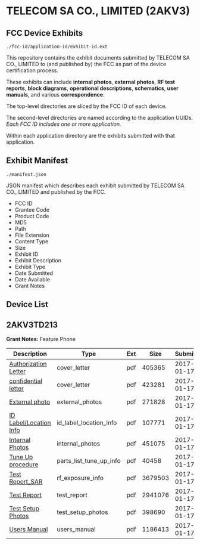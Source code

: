 # TELECOM SA CO., LIMITED (2AKV3)
## FCC Device Exhibits

```
./fcc-id/application-id/exhibit-id.ext
```

This repository contains the exhibit documents submitted by TELECOM SA CO., LIMITED to (and published by) the FCC as part of the device certification process.

These exhibits can include **internal photos**, **external photos**, **RF test reports**, **block diagrams**, **operational descriptions**, **schematics**, **user manuals**, and various **correspondence**.

The top-level directories are sliced by the FCC ID of each device.

The second-level directories are named according to the application UUIDs. *Each FCC ID includes one or more application.*

Within each application directory are the exhibits submitted with that application. 

## Exhibit Manifest

```
./manifest.json
```

JSON manifest which describes each exhibit submitted by TELECOM SA CO., LIMITED and published by the FCC.

- FCC ID
- Grantee Code
- Product Code
- MD5
- Path
- File Extension
- Content Type
- Size
- Exhibit ID
- Exhibit Description
- Exhibit Type
- Date Submitted
- Date Available
- Grant Notes

## Device List
## 2AKV3TD213
**Grant Notes:** Feature Phone

| Description | Type | Ext | Size | Submitted | Available |
| ----------- | ---- | --- | ---- | --------- | --------- |
| [Authorization Letter](2AKV3TD213/2cbd0d5cb098d51ae012aacd77e43c01/3261228.pdf) | cover_letter | pdf | 405365 | 2017-01-17 | 2017-01-18 |
| [confidential letter](2AKV3TD213/2cbd0d5cb098d51ae012aacd77e43c01/3261229.pdf) | cover_letter | pdf | 423281 | 2017-01-17 | 2017-01-18 |
| [External photo](2AKV3TD213/2cbd0d5cb098d51ae012aacd77e43c01/3261243.pdf) | external_photos | pdf | 271828 | 2017-01-17 | 2017-01-18 |
| [ID Label/Location Info](2AKV3TD213/2cbd0d5cb098d51ae012aacd77e43c01/3261242.pdf) | id_label_location_info | pdf | 107771 | 2017-01-17 | 2017-01-18 |
| [Internal Photos](2AKV3TD213/2cbd0d5cb098d51ae012aacd77e43c01/3261244.pdf) | internal_photos | pdf | 451075 | 2017-01-17 | 2017-01-18 |
| [Tune Up procedure](2AKV3TD213/2cbd0d5cb098d51ae012aacd77e43c01/3261247.pdf) | parts_list_tune_up_info | pdf | 40458 | 2017-01-17 | 2017-01-18 |
| [Test Report_SAR](2AKV3TD213/2cbd0d5cb098d51ae012aacd77e43c01/3261230.pdf) | rf_exposure_info | pdf | 3679503 | 2017-01-17 | 2017-01-18 |
| [Test Report](2AKV3TD213/2cbd0d5cb098d51ae012aacd77e43c01/3261231.pdf) | test_report | pdf | 2941076 | 2017-01-17 | 2017-01-18 |
| [Test Setup Photos](2AKV3TD213/2cbd0d5cb098d51ae012aacd77e43c01/3261245.pdf) | test_setup_photos | pdf | 398690 | 2017-01-17 | 2017-01-18 |
| [Users Manual](2AKV3TD213/2cbd0d5cb098d51ae012aacd77e43c01/3261246.pdf) | users_manual | pdf | 1186413 | 2017-01-17 | 2017-01-18 |
